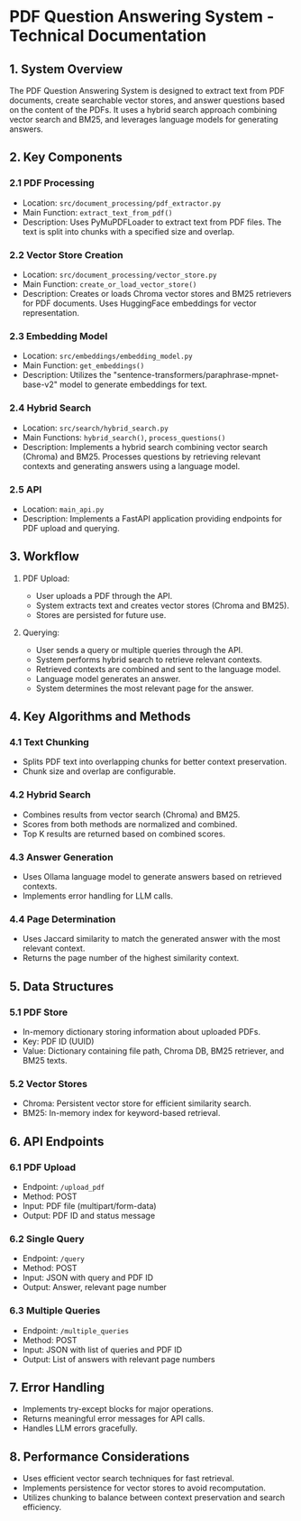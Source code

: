 # PDF Question Answering System - Technical Documentation

## 1. System Overview

The PDF Question Answering System is designed to extract text from PDF documents, create searchable vector stores, and answer questions based on the content of the PDFs. It uses a hybrid search approach combining vector search and BM25, and leverages language models for generating answers.

## 2. Key Components

### 2.1 PDF Processing
- Location: `src/document_processing/pdf_extractor.py`
- Main Function: `extract_text_from_pdf()`
- Description: Uses PyMuPDFLoader to extract text from PDF files. The text is split into chunks with a specified size and overlap.

### 2.2 Vector Store Creation
- Location: `src/document_processing/vector_store.py`
- Main Function: `create_or_load_vector_store()`
- Description: Creates or loads Chroma vector stores and BM25 retrievers for PDF documents. Uses HuggingFace embeddings for vector representation.

### 2.3 Embedding Model
- Location: `src/embeddings/embedding_model.py`
- Main Function: `get_embeddings()`
- Description: Utilizes the "sentence-transformers/paraphrase-mpnet-base-v2" model to generate embeddings for text.

### 2.4 Hybrid Search
- Location: `src/search/hybrid_search.py`
- Main Functions: `hybrid_search()`, `process_questions()`
- Description: Implements a hybrid search combining vector search (Chroma) and BM25. Processes questions by retrieving relevant contexts and generating answers using a language model.

### 2.5 API
- Location: `main_api.py`
- Description: Implements a FastAPI application providing endpoints for PDF upload and querying.

## 3. Workflow

1. PDF Upload:
   - User uploads a PDF through the API.
   - System extracts text and creates vector stores (Chroma and BM25).
   - Stores are persisted for future use.

2. Querying:
   - User sends a query or multiple queries through the API.
   - System performs hybrid search to retrieve relevant contexts.
   - Retrieved contexts are combined and sent to the language model.
   - Language model generates an answer.
   - System determines the most relevant page for the answer.

## 4. Key Algorithms and Methods

### 4.1 Text Chunking
- Splits PDF text into overlapping chunks for better context preservation.
- Chunk size and overlap are configurable.

### 4.2 Hybrid Search
- Combines results from vector search (Chroma) and BM25.
- Scores from both methods are normalized and combined.
- Top K results are returned based on combined scores.

### 4.3 Answer Generation
- Uses Ollama language model to generate answers based on retrieved contexts.
- Implements error handling for LLM calls.

### 4.4 Page Determination
- Uses Jaccard similarity to match the generated answer with the most relevant context.
- Returns the page number of the highest similarity context.

## 5. Data Structures

### 5.1 PDF Store
- In-memory dictionary storing information about uploaded PDFs.
- Key: PDF ID (UUID)
- Value: Dictionary containing file path, Chroma DB, BM25 retriever, and BM25 texts.

### 5.2 Vector Stores
- Chroma: Persistent vector store for efficient similarity search.
- BM25: In-memory index for keyword-based retrieval.

## 6. API Endpoints

### 6.1 PDF Upload
- Endpoint: `/upload_pdf`
- Method: POST
- Input: PDF file (multipart/form-data)
- Output: PDF ID and status message

### 6.2 Single Query
- Endpoint: `/query`
- Method: POST
- Input: JSON with query and PDF ID
- Output: Answer, relevant page number

### 6.3 Multiple Queries
- Endpoint: `/multiple_queries`
- Method: POST
- Input: JSON with list of queries and PDF ID
- Output: List of answers with relevant page numbers

## 7. Error Handling

- Implements try-except blocks for major operations.
- Returns meaningful error messages for API calls.
- Handles LLM errors gracefully.

## 8. Performance Considerations

- Uses efficient vector search techniques for fast retrieval.
- Implements persistence for vector stores to avoid recomputation.
- Utilizes chunking to balance between context preservation and search efficiency.